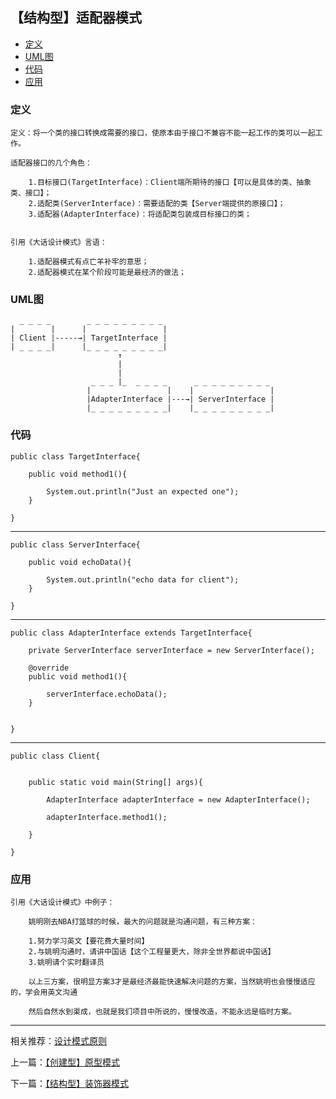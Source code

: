 

## 【结构型】适配器模式

*   [定义](#define)
*   [UML图](#UML)
*   [代码](#code)
*   [应用](#app)




<h3 id="define">定义</h3>

    定义：将一个类的接口转换成需要的接口，使原本由于接口不兼容不能一起工作的类可以一起工作。

    适配器接口的几个角色：

        1.目标接口(TargetInterface)：Client端所期待的接口【可以是具体的类、抽象类、接口】；
        2.适配类(ServerInterface)：需要适配的类【Server端提供的原接口】；
        3.适配器(AdapterInterface)：将适配类包装成目标接口的类；


    引用《大话设计模式》言语：

        1.适配器模式有点亡羊补牢的意思；
        2.适配器模式在某个阶段可能是最经济的做法；



<h3 id="UML">UML图</h3>

      _ _ _ _        _ _ _ _ _ _ _ _ _
    |        |      |                 |
    | Client |-----→| TargetInterface |
    | _ _ _ _|      |_ _ _ _ _ _ _ _ _|
                            ↑
                            |
                            |
                      _ _ _ |_  _ _ _ _      _ _ _ _ _ _ _ _ _
                     |                 |    |                 |
                     |AdapterInterface |---→| ServerInterface |
                     |_ _ _ _ _ _ _ _ _|    |_ _ _ _ _ _ _ _ _|



<h3 id="code">代码</h3>

    public class TargetInterface{

        public void method1(){

            System.out.println("Just an expected one");
        }

    }


***

    public class ServerInterface{

        public void echoData(){

            System.out.println("echo data for client");
        }

    }

***

    public class AdapterInterface extends TargetInterface{

        private ServerInterface serverInterface = new ServerInterface();

        @override
        public void method1(){

            serverInterface.echoData();
        }


    }


***

    public class Client{


        public static void main(String[] args){

            AdapterInterface adapterInterface = new AdapterInterface();

            adapterInterface.method1();

        }

    }




<h3 id="app">应用</h3>


    引用《大话设计模式》中例子：

        姚明刚去NBA打篮球的时候，最大的问题就是沟通问题，有三种方案：

        1.努力学习英文【要花费大量时间】
        2.与姚明沟通时，请讲中国话【这个工程量更大，除非全世界都说中国话】
        3.姚明请个实时翻译员

        以上三方案，很明显方案3才是最经济最能快速解决问题的方案，当然姚明也会慢慢适应的，学会用英文沟通

        然后自然水到渠成，也就是我们项目中所说的，慢慢改造，不能永远是临时方案。


***

相关推荐：[设计模式原则](./Principle)


上一篇：[【创建型】原型模式](./Prototype)

下一篇：[【结构型】装饰器模式](./Decorator)








